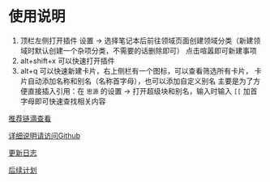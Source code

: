 # 使用说明

1. 顶栏左侧打开插件
   设置 -> 选择笔记本后前往领域页面创建领域分类（新建领域时默认创建一个杂项分类，不需要的话删除即可）
   点击喧嚣即可新建事项
2. alt+shift+x 可以快速打开插件
3. alt+q 可以快速新建卡片，右上侧栏有一个图标，可以查看筛选所有卡片，
   卡片自动添加名称和别名（名称首字母），也可以添加自定义别名
   主要是为了方便直接插入引用：在 `思源` 的设置 -> 打开超级块和别名，输入时输入 `[[` 加首字母即可快速查找相关内容

[推荐链滴查看](https://ld246.com/article/1729246064268)

[详细说明请访问Github](https://github.com/kuangdongksk/sy-lively/wiki/%E4%BD%BF%E7%94%A8%E8%AF%B4%E6%98%8E)

[更新日志](https://github.com/kuangdongksk/sy-lively/wiki/%E6%9B%B4%E6%96%B0%E6%97%A5%E5%BF%97)

[后续计划](https://github.com/users/kuangdongksk/projects/5)

